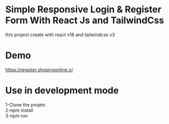 # Simple Responsive Login & Register Form With React Js and TailwindCss
this project create with react v18 and tailwindcss v3

# Demo
https://register.shopingonline.ir/


# Use in development mode
1-Clone the projetc  
2-npm install  
3-npm run  


